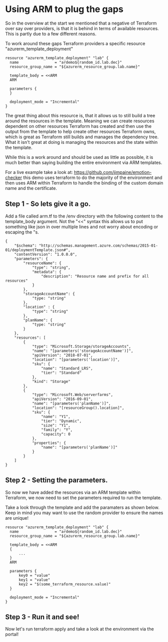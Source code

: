 # Using ARM to plug the gaps

So in the overview at the start we mentioned that a negative of Terraform over say over providers, is that it is behind in terms of available resources. This is partly due to a few different reasons.

To work around these gaps Terraform providers a specific resource "azurerm_template_deployment"

```
resource "azurerm_template_deployment" "lab" {
  name                = "ardemo${random_id.lab.dec}"
  resource_group_name = "${azurerm_resource_group.lab.name}"

  template_body = <<ARM
  ARM

  parameters {
  }

  deployment_mode = "Incremental"
}
```

The great thing about this resource is, that it allows us to still build a tree around the resources in the template. Meaning we can create resources dependent on other resources Terraform has created and then use the output from the template to help create other resources Terraform owns, which is great as Terraform still builds and manages the dependency tree. What it isn't great at doing is managing the resources and the state within the template.

While this is a work around and should be used as little as possible, it is much better than saying building the entire environment via ARM templates.

For a live example take a look at: https://github.com/jimpaine/emotion-checker this demo uses terraform to do the majority of the environment and then uses ARM within Terraform to handle the binding of the custom domain name and the certificate.

## Step 1 - So lets give it a go.

Add a file called arm.tf to the /env directory with the following content to the template_body argument. Not the "<<" syntax this allows us to put something like json in over multiple lines and not worry about encoding or escaping the "s.

```
{
    "$schema": "http://schemas.management.azure.com/schemas/2015-01-01/deploymentTemplate.json#",
    "contentVersion": "1.0.0.0",
    "parameters": {
        "resourceName": {
            "type": "string",
            "metadata": {
                "description": "Resource name and prefix for all resources"
            }
        },
        "storageAccountName": {
            "type: "string"
        },
        "location" : {
            "type": "string"
        },
        "planName": {
            "type: "string"
        }
    },
    "resources": [
        {
            "type": "Microsoft.Storage/storageAccounts",
            "name": "[parameters('storageAccountName')]",
            "apiVersion": "2018-07-01",
            "location": "[parameters('location')]",
            "sku": {
                "name": "Standard_LRS",
                "tier": "Standard"
            },
            "kind": "Storage"
        },       
        {
            "type": "Microsoft.Web/serverfarms",
            "apiVersion": "2016-09-01",
            "name": "[parameters('planName')]",
            "location": "[resourceGroup().location]",
            "sku": {
                "name": "Y1",
                "tier": "Dynamic",
                "size": "Y1",
                "family": "Y",
                "capacity": 0
            },
            "properties": {
                "name": "[parameters('planName')]"
            }
        }
    ]
}
```

## Step 2 - Setting the parameters.

So now we have added the resources via an ARM template within Terraform, we now need to set the parameters required to run the template.

Take a look through the template and add the paramaters as shown below. Keep in mind you may want to use the random provider to ensure the names are unique!

```
resource "azurerm_template_deployment" "lab" {
  name                = "ardemo${random_id.lab.dec}"
  resource_group_name = "${azurerm_resource_group.lab.name}"

  template_body = <<ARM
  {
      ...
  }
  ARM

  parameters {
      key0 = "value"
      key1 = "value"
      key2 = "$(some_terraform_resource.value)"
  }

  deployment_mode = "Incremental"
}
```

## Step 3 - Run it and see!

Now let's run terraform apply and take a look at the environment via the portal!